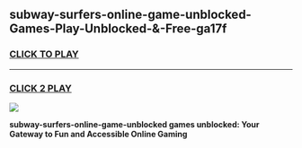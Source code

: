 
## subway-surfers-online-game-unblocked-Games-Play-Unblocked-&-Free-ga17f
<h3>
<a href="https://premium76.site?title=subway-surfers-online-game-unblocked&ref=24A">CLICK TO PLAY</a></h3>
<hr>

<h3>
<a href="https://premium76.site?title=subway-surfers-online-game-unblocked&ref=24A">CLICK 2 PLAY</a>
  
</h3>

<a href="https://premium76.site?title=subway-surfers-online-game-unblocked&ref=24A"><img src="https://clearcache.store/games.png"></a>


**subway-surfers-online-game-unblocked games unblocked: Your Gateway to Fun and Accessible Online Gaming**
